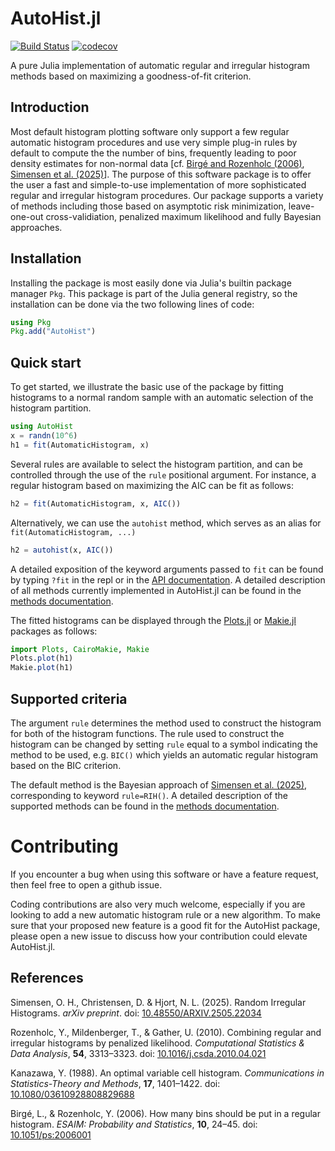 # AutoHist.jl

[![Build Status](https://github.com/oskarhs/AutoHist.jl/actions/workflows/CI.yml/badge.svg?branch=main)](https://github.com/oskarhs/AutoHist.jl/actions/workflows/CI.yml?query=branch%3Amain) [![codecov](https://codecov.io/gh/oskarhs/AutoHist.jl/branch/main/graph/badge.svg)](https://codecov.io/gh/oskarhs/AutoHist.jl)


A pure Julia implementation of automatic regular and irregular histogram methods based on maximizing a goodness-of-fit criterion.

## Introduction
Most default histogram plotting software only support a few regular automatic histogram procedures and use very simple plug-in rules by default to compute the the number of bins, frequently leading to poor density estimates for non-normal data \[cf. [Birgé and Rozenholc (2006)](#birge2006bins), [Simensen et al. (2025)](#simensen2025random)\]. The purpose of this software package is to offer the user a fast and simple-to-use implementation of more sophisticated regular and irregular histogram procedures. Our package supports a variety of methods including those based on asymptotic risk minimization, leave-one-out cross-validiation, penalized maximum likelihood and fully Bayesian approaches.

## Installation
Installing the package is most easily done via Julia's builtin package manager `Pkg`. This package is part of the Julia general registry, so the installation can be done via the two following lines of code:
```julia
using Pkg
Pkg.add("AutoHist")
```

## Quick start

To get started, we illustrate the basic use of the package by fitting histograms to a normal random sample with an automatic selection of the histogram partition.

```julia
using AutoHist
x = randn(10^6)
h1 = fit(AutomaticHistogram, x)
```

Several rules are available to select the histogram partition, and can be controlled through the use of the `rule` positional argument. For instance, a regular histogram based on maximizing the AIC can be fit as follows:
```julia
h2 = fit(AutomaticHistogram, x, AIC())
```
Alternatively, we can use the `autohist` method, which serves as an alias for `fit(AutomaticHistogram, ...)`
```julia
h2 = autohist(x, AIC())
```

A detailed exposition of the keyword arguments passed to `fit` can be found by typing `?fit` in the repl or in the [API documentation](https://oskarhs.github.io/AutoHist.jl/stable/api/). A detailed description of all methods currently implemented in AutoHist.jl can be found in the [methods documentation](https://oskarhs.github.io/AutoHist.jl/stable/methods/).

The fitted histograms can be displayed through the [Plots.jl](https://github.com/JuliaPlots/Plots.jl) or [Makie.jl](https://github.com/MakieOrg/Makie.jl) packages as follows:

```julia
import Plots, CairoMakie, Makie
Plots.plot(h1)
Makie.plot(h1)
```

## Supported criteria

The argument `rule` determines the method used to construct the histogram for both of the histogram functions. The rule used to construct the histogram can be changed by setting `rule` equal to a symbol indicating the method to be used, e.g. `BIC()` which yields an automatic regular histogram based on the BIC criterion.

The default method is the Bayesian approach of [Simensen et al. (2025)](#simensen2025random), corresponding to keyword `rule=RIH()`.
A detailed description of the supported methods can be found in the [methods documentation](https://oskarhs.github.io/AutoHist.jl/stable/methods/).

# Contributing
If you encounter a bug when using this software or have a feature request, then feel free to open a github issue.

Coding contributions are also very much welcome, especially if you are looking to add a new automatic histogram rule or a new algorithm. To make sure that your proposed new feature is a good fit for the AutoHist package, please open a new issue to discuss how your contribution could elevate AutoHist.jl.

## References
<a name="simensen2025random"></a> Simensen, O. H., Christensen, D. & Hjort, N. L. (2025). Random Irregular Histograms. _arXiv preprint_. doi: [10.48550/ARXIV.2505.22034](https://doi.org/10.48550/ARXIV.2505.22034)

<a name="rozenholc2010combining"></a> Rozenholc, Y., Mildenberger, T., & Gather, U. (2010). Combining regular and irregular histograms by penalized likelihood. _Computational Statistics & Data Analysis_, **54**, 3313–3323. doi: [10.1016/j.csda.2010.04.021](https://doi.org/10.1016/j.csda.2010.04.021)

<a name="kanazawa1988optimal"></a> Kanazawa, Y. (1988). An optimal variable cell histogram. _Communications in Statistics-Theory and Methods_, **17**, 1401–1422. doi: [10.1080/03610928808829688](https://doi.org/10.1080/03610928808829688)

<a name="birge2006bins"></a> Birgé, L., & Rozenholc, Y. (2006). How many bins should be put in a regular histogram. _ESAIM: Probability and Statistics_, **10**, 24–45. doi: [10.1051/ps:2006001](https://doi.org/10.1051/ps:2006001)
